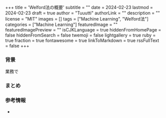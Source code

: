 +++
title = 'Welford法の概要'
subtitle = ""
date = 2024-02-23
lastmod = 2024-02-23
draft = true
author = "Tuuutti"
authorLink = ""
description = ""
license = "MIT"
images = []
tags = ["Machine Learning", "Welford法"]
categories = ["Machine Learning"]
featuredImage = ""
featuredImagePreview = ""
isCJKLanguage = true
hiddenFromHomePage = false
hiddenFromSearch = false
twemoji = false
lightgallery = true
ruby = true
fraction = true
fontawesome = true
linkToMarkdown = true
rssFullText = false
+++

<!--more-->

### 背景
業務で

### まとめ

### 参考情報
- []()